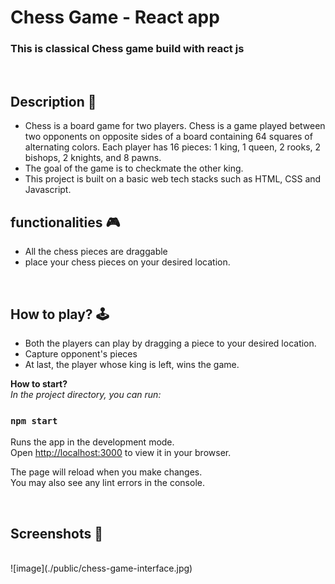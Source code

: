 
# **Chess Game - React app** 
 <h3>This is classical Chess game build with react js</h3>

<br>

## **Description 📃**
- Chess is a board game for two players. Chess is a game played between two opponents on opposite sides of a board containing 64 squares of alternating colors. Each player has 16 pieces: 1 king, 1 queen, 2 rooks, 2 bishops, 2 knights, and 8 pawns. 
- The goal of the game is to checkmate the other king.
- This project is built on a basic web tech stacks such as HTML, CSS and Javascript.

## **functionalities 🎮**
- All the chess pieces are draggable 
- place your chess pieces on your desired location.

<br>

## **How to play? 🕹️**
- Both the players can play by dragging a piece to your desired location.
- Capture opponent's pieces
- At last, the player whose king is left, wins the game.

**How to start?**   
*In the project directory, you can run:*

### `npm start`

Runs the app in the development mode.\
Open [http://localhost:3000](http://localhost:3000) to view it in your browser.

The page will reload when you make changes.\
You may also see any lint errors in the console.



<br>

## **Screenshots 📸**

<br>
![image](./public/chess-game-interface.jpg)

<br>
